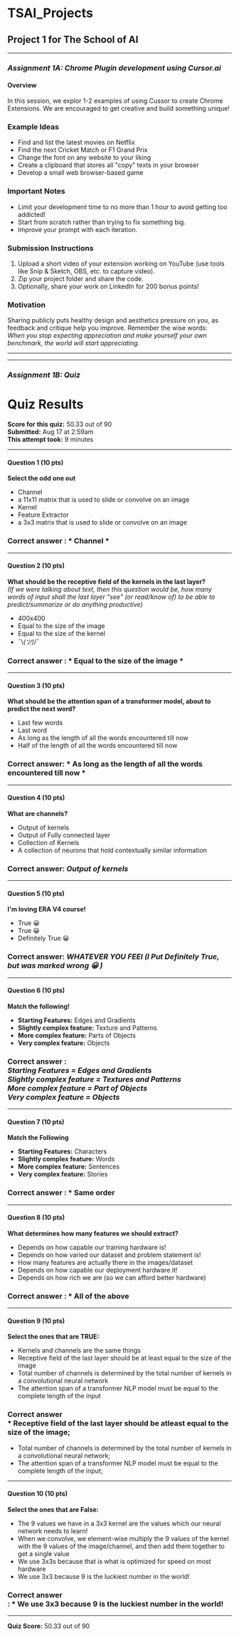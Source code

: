 # TSAI_Projects

## Project 1 for The School of AI
---------------------------------------------------------------------------------------
### *Assignment 1A: Chrome Plugin development using Cursor.ai*
#### Overview
In this session, we explor 1-2 examples of using Cussor to create Chrome Extensions. We are encouraged to get creative and build something unique!

### Example Ideas
- Find and list the latest movies on Netflix
- Find the next Cricket Match or F1 Grand Prix
- Change the font on any website to your liking
- Create a clipboard that stores all "copy" texts in your browser
- Develop a small web browser-based game

### Important Notes
- Limit your development time to no more than 1 hour to avoid getting too addicted!
- Start from scratch rather than trying to fix something big.
- Improve your prompt with each iteration.

### Submission Instructions
1. Upload a short video of your extension working on YouTube (use tools like Snip & Sketch, OBS, etc. to capture video).
2. Zip your project folder and share the code.
3. Optionally, share your work on LinkedIn for 200 bonus points!

### Motivation
Sharing publicly puts healthy design and aesthetics pressure on you, as feedback and critique help you improve. Remember the wise words:  
_When you stop expecting appreciation and make yourself your own benchmark, the world will start appreciating._

---

---------------------------------------------------------------------------------------
### *Assignment 1B: Quiz*


# Quiz Results

**Score for this quiz:** 50.33 out of 90  
**Submitted:** Aug 17 at 2:59am  
**This attempt took:** 9 minutes

---

#### Question 1 (10 pts)  
**Select the odd one out**  
- Channel
- a 11x11 matrix that is used to slide or convolve on an image  
- Kernel  
- Feature Extractor  
- a 3x3 matrix that is used to slide or convolve on an image  
### Correct answer : * Channel *

---


#### Question 2 (10 pts)  
**What should be the receptive field of the kernels in the last layer?**  
*(If we were talking about text, then this question would be, how many words of input shall the last layer "see" (or read/know of) to be able to predict/summarize or do anything productive)*  
- 400x400  
- Equal to the size of the image  
- Equal to the size of the kernel  
- ¯\\_(ツ)_/¯  
### Correct answer : * Equal to the size of the image *

---

 
#### Question 3 (10 pts)  
**What should be the attention span of a transformer model, about to predict the next word?**  
- Last few words  
- Last word  
- As long as the length of all the words encountered till now  
- Half of the length of all the words encountered till now  
### Correct answer: * As long as the length of all the words encountered till now *

---

#### Question 4 (10 pts)  
**What are channels?**  
- Output of kernels  
- Output of Fully connected layer  
- Collection of Kernels  
- A collection of neurons that hold contextually similar information  
### Correct answer: *Output of kernels*
---


#### Question 5 (10 pts)  
**I'm loving ERA V4 course!**  
- True 😀  
- True 😀  
- Definitely True 😀  
### Correct answer: *WHATEVER YOU FEEl (I Put Definitely True, but was marked wrong 😀 )*
---

#### Question 6 (10 pts)  
**Match the following!**  
- **Starting Features:** Edges and Gradients  
- **Slightly complex feature:** Texture and Patterns  
- **More complex feature:** Parts of Objects  
- **Very complex feature:** Objects 

### Correct answer : <br/> *Starting Features = Edges and Gradients <br/> Slightly complex feature = Textures and Patterns <br/> More complex feature = Part of Objects <br/> Very complex feature = Objects*


---

#### Question 7 (10 pts)  
**Match the Following**  
- **Starting Features:** Characters  
- **Slightly complex feature:** Words  
- **More complex feature:** Sentences  
- **Very complex feature:** Stories  
### Correct answer : * Same order


---

#### Question 8 (10 pts)  
**What determines how many features we should extract?**  
- Depends on how capable our training hardware is!  
- Depends on how varied our dataset and problem statement is!  
- How many features are actually there in the images/dataset  
- Depends on how capable our deployment hardware it!  
- Depends on how rich we are (so we can afford better hardware)  
### Correct answer : * All of the above
---


#### Question 9 (10 pts)  
**Select the ones that are TRUE:**  
- Kernels and channels are the same things  
- Receptive field of the last layer should be at least equal to the size of the image  
- Total number of channels is determined by the total number of kernels in a convolutional neural network  
- The attention span of a transformer NLP model must be equal to the complete length of the input  
### Correct answer  <br/> * Receptive field of the last layer should be atleast equal to the size of the image; <br/>
  * Total number of channels is determined by the total number of kernels in a convolutional neural network; <br/>
  * The attention span of a transformer NLP model must be equal to the complete length of the input; <br/>
---


#### Question 10 (10 pts)  
**Select the ones that are False:**  
- The 9 values we have in a 3x3 kernel are the values which our neural network needs to learn!  
- When we convolve, we element-wise multiply the 9 values of the kernel with the 9 values of the image/channel, and then add them together to get a single value  
- We use 3x3s because that is what is optimized for speed on most hardware  
- We use 3x3 because 9 is the luckiest number in the world!  
### Correct answer  <br/> : * We use 3x3 because 9 is the luckiest number in the world!
---

**Quiz Score:** 50.33 out of 90
